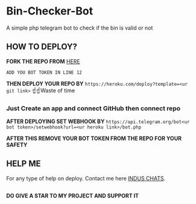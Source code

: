 # Bin-Checker-Bot

A simple php telegram bot to check if the bin is valid or not

## HOW TO DEPLOY?

**FORK THE REPO FROM** [HERE](https://github.com/Benchamxd/Bin-Checker/fork)

``ADD YOU BOT TOKEN IN LINE 12``

**THEN DEPLOY YOUR REPO BY** ``https://heroku.com/deploy?template=<ur git link>``
☝️☝️Waste of time

### Just Create an app and connect GitHub then connect repo

**AFTER DEPLOYING SET WEBHOOK BY** ``https://api.telegram.org/bot<ur bot token>/setwebhook?url=<ur heroku link>/bot.php``

**AFTER THIS REMOVE YOUR BOT TOKEN FROM THE REPO FOR YOUR SAFETY**

## HELP ME

For any type of help on deploy. Contact me here [INDUS CHATS](https://t.me/induschats).


##

**DO GIVE A STAR TO MY PROJECT AND SUPPORT IT**
